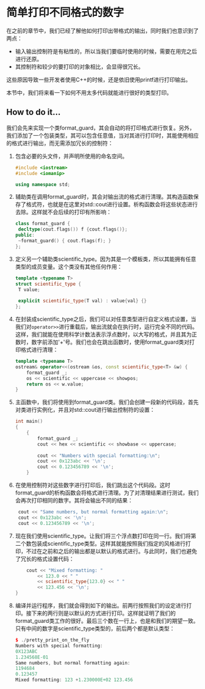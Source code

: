 # 简单打印不同格式的数字

在之前的章节中，我们已经了解他如何打印出带格式的输出，同时我们也意识到了两点：

- 输入输出控制符是有粘性的，所以当我们要临时使用的时候，需要在用完之后进行还原。
- 其控制符和较少的要打印的对象相比，会显得很冗长。

这些原因导致一些开发者使用C++的时候，还是依旧使用printf进行打印输出。

本节中，我们将来看一下如何不用太多代码就能进行很好的类型打印。

## How to do it...

我们会先来实现一个类format_guard，其会自动的将打印格式进行恢复。另外，我们添加了一个包装类型，其可以包含任意值，当对其进行打印时，其能使用相应的格式进行输出，而无需添加冗长的控制符：

1. 包含必要的头文件，并声明所使用的命名空间。

   ```c++
   #include <iostream>
   #include <iomanip>
   
   using namespace std; 
   ```

2. 辅助类在调用format_guard时，其会对输出流的格式进行清理。其构造函数保存了格式符，也就是在这里对std::cout进行设置。析构函数会将这些状态进行去除。这样就不会后续的打印有所影响：

   ```c++
   class format_guard {
   	decltype(cout.flags()) f {cout.flags()};
   public:
   	~format_guard() { cout.flags(f); }
   };
   ```

3. 定义另一个辅助类scientific_type。因为其是一个模板类，所以其能拥有任意类型的成员变量。这个类没有其他任何作用：

   ```c++
   template <typename T>
   struct scientific_type {
   	T value;
       
   	explicit scientific_type(T val) : value{val} {}
   };
   ```

4. 在封装成scientific_type之后，我们可以对任意类型进行自定义格式设置，当我们对`operator>>`进行重载后，输出流就会在执行时，运行完全不同的代码。这样，我们就能在使用科学计数法表示浮点数时，以大写的格式，并且其为正数时，数字前添加'+'号。我们也会在跳出函数时，使用format_guard类对打印格式进行清理：

   ```c++
   template <typename T>
   ostream& operator<<(ostream &os, const scientific_type<T> &w) {
       format_guard _;
       os << scientific << uppercase << showpos;
       return os << w.value;
   }
   ```

5. 主函数中，我们将使用到format_guard类。我们会创建一段新的代码段，首先对类进行实例化，并且对std::cout进行输出控制符的设置：

   ```c++
   int main()
   {
       {
           format_guard _;
           cout << hex << scientific << showbase << uppercase;
           
           cout << "Numbers with special formatting:\n";
           cout << 0x123abc << '\n';
           cout << 0.123456789 << '\n';
       }
   ```

6. 在使用控制符对这些数字进行打印后，我们跳出这个代码段。这时format_guard的析构函数会将格式进行清理。为了对清理结果进行测试，我们会再次打印相同的数字。其将会输出不同的结果：

   ```c++
   	cout << "Same numbers, but normal formatting again:\n";
   	cout << 0x123abc << '\n';
   	cout << 0.123456789 << '\n';
   ```

7. 现在我们使用scientific_type。让我们将三个浮点数打印在同一行。我们将第二个数包装成scientific_type类型。这样其就能按照我们指定的风格进行打印，不过在之前和之后的输出都是以默认的格式进行。与此同时，我们也避免了冗长的格式设置代码：

   ```c++
       cout << "Mixed formatting: "
           << 123.0 << " "
           << scientific_type{123.0} << " "
           << 123.456 << '\n';
   }
   ```

8. 编译并运行程序，我们就会得到如下的输出。前两行按照我们的设定进行打印。接下来的两行则是以默认的方式进行打印。这样就证明了我们的format_guard类工作的很好。最后三个数在一行上，也是和我们的期望一致。只有中间的数字是scientific_type类型的，前后两个都是默认类型：

   ```c++
   $ ./pretty_print_on_the_fly
   Numbers with special formatting:
   0X123ABC
   1.234568E-01
   Same numbers, but normal formatting again:
   1194684
   0.123457
   Mixed formatting: 123 +1.230000E+02 123.456
   ```

   